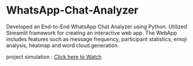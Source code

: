 # WhatsApp-Chat-Analyzer

Developed an End-to-End WhatsApp Chat Analyzer using Python.
Utilized Streamlit framework for creating an interactive web app.
The WebApp includes features such as message frequency, participant
statistics, emoji analysis, heatmap and word cloud generation.

project simulation  : [Click here to Watch](https://youtu.be/Nj-Hl7I6kvw)
